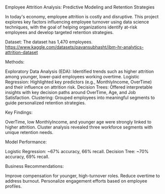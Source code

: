 Employee Attrition Analysis: Predictive Modeling and Retention Strategies

In today's economy, employee attrition is costly and disruptive. This project explores key factors influencing employee turnover using data science techniques, with the goal of helping organizations identify at-risk employees and develop targeted retention strategies.

Dataset: The dataset has 1,470 employees. https://www.kaggle.com/datasets/pavansubhasht/ibm-hr-analytics-attrition-dataset

Methods:

Exploratory Data Analysis (EDA): Identified trends such as higher attrition among younger, lower-paid employees working overtime. Logistic Regression: Highlighted key predictors (e.g., MonthlyIncome, OverTime) and their influence on attrition risk. Decision Trees: Offered interpretable insights with key decision paths around OverTime, Age, and Job Satisfaction. Clustering: Grouped employees into meaningful segments to guide personalized retention strategies.

Key Findings:

OverTime, low MonthlyIncome, and younger age were strongly linked to higher attrition. Cluster analysis revealed three workforce segments with unique retention needs.

Model Performance:

Logistic Regression: ~67% accuracy, 66% recall. Decision Tree: ~70% accuracy, 69% recall.

Business Recommendations:

Improve compensation for younger, high-turnover roles. Reduce overtime to address burnout. Personalize engagement efforts based on employee profiles.

